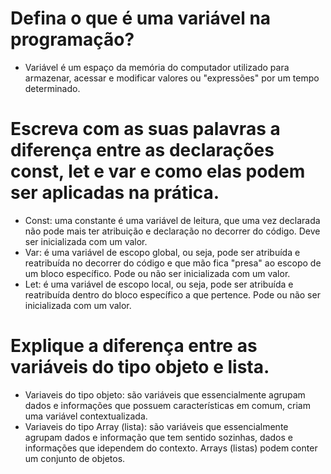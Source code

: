 # Defina o que é uma variável na programação?

- Variável é um espaço da memória do computador utilizado para armazenar, acessar e modificar valores ou "expressões" por um tempo determinado.

# Escreva com as suas palavras a diferença entre as declarações const, let e var e como elas podem ser aplicadas na prática.

- Const: uma constante é uma variável de leitura, que uma vez declarada não pode mais ter atribuição e declaração no decorrer do código. Deve ser inicializada com um valor.
- Var: é uma variável de escopo global, ou seja, pode ser atribuída e reatribuída no decorrer do código e que mão fica "presa" ao escopo de um bloco específico. Pode ou não ser inicializada com um valor.
- Let: é uma variável de escopo local, ou seja, pode ser atribuída e reatribuída dentro do bloco específico a que pertence. Pode ou não ser inicializada com um valor.

# Explique a diferença entre as variáveis do tipo objeto e lista.

- Variaveis do tipo objeto: são variáveis que essencialmente agrupam dados e informações que possuem características em comum, criam uma variável contextualizada.
- Variaveis do tipo Array (lista): são variáveis que essencialmente agrupam dados e informação que tem sentido sozinhas, dados e informações que idependem do contexto. Arrays (listas) podem conter um conjunto de objetos.